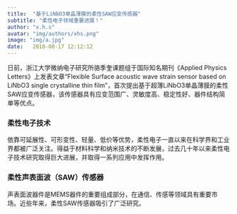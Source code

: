 ```yaml
---
title:  "基于LiNbO3单晶薄膜的柔性SAW应变传感器"
subtitle: "柔性电子领域重要进展！"
author: "x.h.s"
avatar: "img/authors/xhs.png"
image: "img/a.jpg"
date:   2018-08-17 12:12:12
---
```




日前，浙江大学微纳电子研究所骆季奎课题组于国际知名期刊《Applied Physics Letters》上发表文章“Flexible Surface acoustic wave strain sensor based on LiNbO3 single crystalline thin film”，首次提出基于超薄LiNbO3单晶薄膜的柔性SAW应变传感器，该传感器具有应变范围广、灵敏度高、稳定性好、器件结构简单等优点。

### 柔性电子技术

依靠可延展性、可形变性、轻量、低价等优势，柔性电子一直以来在科学界和工业界都被广泛关注。得益于材料科学和纳米技术的不断发展，过去几十年以来柔性电子技术研究取得巨大进展，并取得一系列应用中发挥作用。

### 柔性声表面波（SAW）传感器
声表面波器件是MEMS器件的重要组成部分，在通信、传感等领域具有重要市场。近些年来，柔性SAW传感器吸引了广泛研究。